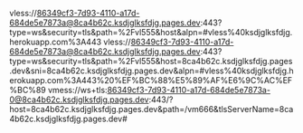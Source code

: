 vless://86349cf3-7d93-4110-a17d-684de5e7873a@8ca4b62c.ksdjglksfdjg.pages.dev:443?type=ws&security=tls&path=%2Fvl555&host&alpn=#vless%40ksdjglksfdjg.herokuapp.com%3A443
vless://86349cf3-7d93-4110-a17d-684de5e7873a@8ca4b62c.ksdjglksfdjg.pages.dev:443?type=ws&security=tls&path=%2Fvl555&host=8ca4b62c.ksdjglksfdjg.pages.dev&sni=8ca4b62c.ksdjglksfdjg.pages.dev&alpn=#vless%40ksdjglksfdjg.herokuapp.com%3A443%20%EF%BC%88%E5%89%AF%E6%9C%AC%EF%BC%89
vmess://ws+tls:86349cf3-7d93-4110-a17d-684de5e7873a-0@8ca4b62c.ksdjglksfdjg.pages.dev:443/?host=8ca4b62c.ksdjglksfdjg.pages.dev&path=/vm666&tlsServerName=8ca4b62c.ksdjglksfdjg.pages.dev#
